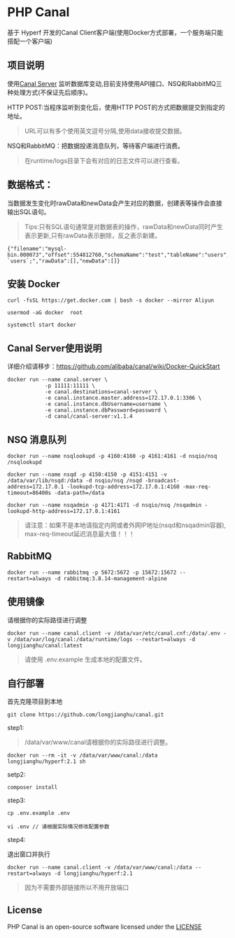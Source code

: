 # PHP Canal

基于 Hyperf 开发的Canal Client客户端(使用Docker方式部署，一个服务端只能搭配一个客户端)

## 项目说明

使用[Canal Server](https://github.com/alibaba/canal) 监听数据库变动,目前支持使用API接口、NSQ和RabbitMQ三种处理方式(不保证先后顺序)。

HTTP POST:当程序监听到变化后，使用HTTP POST的方式把数据提交到指定的地址。

> URL可以有多个使用英文逗号分隔,使用data接收提交数据。

NSQ和RabbitMQ：把数据投递消息队列，等待客户端进行消费。

> 在runtime/logs目录下会有对应的日志文件可以进行查看。

## 数据格式：

当数据发生变化时rawData和newData会产生对应的数据，创建表等操作会直接输出SQL语句。

> Tips:只有SQL语句通常是对数据表的操作，rawData和newData同时产生表示更新,只有rawData表示删除，反之表示新建。

```
{"filename":"mysql-bin.000073","offset":554812760,"schemaName":"test","tableName":"users","eventType":8,"sql":"TRUNCATE `users`;","rawData":[],"newData":[]}
```

## 安装 Docker

```
curl -fsSL https://get.docker.com | bash -s docker --mirror Aliyun

usermod -aG docker  root

systemctl start docker
```

## Canal Server使用说明

详细介绍请移步：https://github.com/alibaba/canal/wiki/Docker-QuickStart

```
docker run --name canal.server \
			-p 11111:11111 \
			-e canal.destinations=canal-server \
			-e canal.instance.master.address=172.17.0.1:3306 \
			-e canal.instance.dbUsername=username \
			-e canal.instance.dbPassword=password \
			-d canal/canal-server:v1.1.4
```

## NSQ 消息队列

```
docker run --name nsqlookupd -p 4160:4160 -p 4161:4161 -d nsqio/nsq /nsqlookupd

docker run --name nsqd -p 4150:4150 -p 4151:4151 -v /data/var/lib/nsqd:/data -d nsqio/nsq /nsqd -broadcast-address=172.17.0.1 -lookupd-tcp-address=172.17.0.1:4160 -max-req-timeout=86400s -data-path=/data

docker run --name nsqadmin -p 4171:4171 -d nsqio/nsq /nsqadmin -lookupd-http-address=172.17.0.1:4161
```
> 请注意：如果不是本地请指定内网或者外网IP地址(nsqd和nsqadmin容器), max-req-timeout延迟消息最大值！！！

## RabbitMQ

```
docker run --name rabbitmq -p 5672:5672 -p 15672:15672 --restart=always -d rabbitmq:3.8.14-management-alpine
```

## 使用镜像

请根据你的实际路径进行调整

```
docker run --name canal.client -v /data/var/etc/canal.cnf:/data/.env -v /data/var/log/canal:/data/runtime/logs --restart=always -d longjianghu/canal:latest
```

> 请使用 .env.example 生成本地的配置文件。

## 自行部署

首先克隆项目到本地

```
git clone https://github.com/longjianghu/canal.git
```

step1:

> /data/var/www/canal请根据你的实际路径进行调整。

```
docker run --rm -it -v /data/var/www/canal:/data longjianghu/hyperf:2.1 sh
```

setp2:

```
composer install
```

step3:

```
cp .env.example .env 

vi .env // 请根据实际情况修改配置参数
```

step4:

退出窗口并执行

```
docker run --name canal.client -v /data/var/www/canal:/data --restart=always -d longjianghu/hyperf:2.1
```

> 因为不需要外部链接所以不用开放端口

## License

PHP Canal is an open-source software licensed under the [LICENSE](LICENSE)